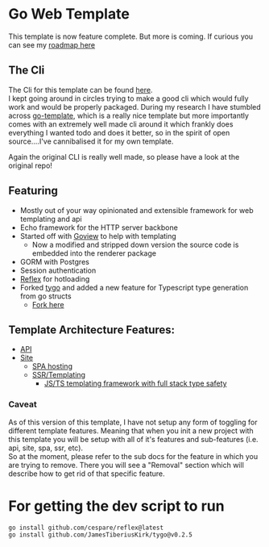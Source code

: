 # Go Web Template

This template is now feature complete. But more is coming.
If curious you can see my [roadmap here](./ROADMAP.md)

## The Cli
The Cli for this template can be found [here](https://github.com/JamesTiberiusKirk/go-template).  
I kept going around in circles trying to make a good cli which would fully work and would be properly packaged.
During my research I have stumbled across [go-template](https://github.com/SchwarzIT/go-template), which is a really nice template but more importantly comes with an extremely well made cli around it which frankly does everything I wanted todo and does it better, so in the spirit of open source....I've cannibalised it for my own template.  

Again the original CLI is really well made, so please have a look at the original repo!

## Featuring
- Mostly out of your way opinionated and extensible framework for web templating and api
- Echo framework for the HTTP server backbone
- Started off with [Goview](https://github.com/foolin/goview) to help with templating
  - Now a modified and stripped down version the source code is embedded into the renderer package 
- GORM with Postgres
- Session authentication
- [Reflex](github.com/cespare/reflex) for hotloading
- Forked [tygo](github.com/gzuidhof/tygo) and added a new feature for Typescript type generation from go structs
  - [Fork here](github.com/JamesTiberiusKirk/tygo)

## Template Architecture Features:
- [API](api/)
- [Site](site/)
  - [SPA hosting](site/spa/)
  - [SSR/Templating](site/page/)
    - [JS/TS templating framework with full stack type safety](site/page#jsts-minimal-ssr-framework)

### Caveat 
As of this version of this template, I have not setup any form of toggling for different template features.
Meaning that when you init a new project with this template you will be setup with all of it's features and sub-features (i.e. api, site, spa, ssr, etc).  
So at the moment, please refer to the sub docs for the feature in which you are trying to remove. There you will see a "Removal" section which will describe how to get rid of that specific feature.


# For getting the dev script to run 
```sh 
go install github.com/cespare/reflex@latest
go install github.com/JamesTiberiusKirk/tygo@v0.2.5
```
